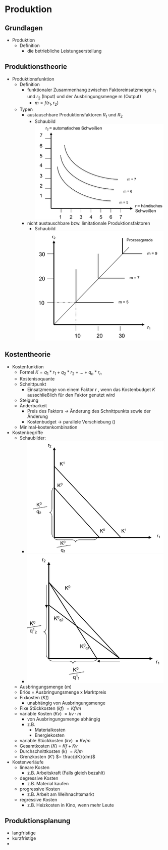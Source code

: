 # Produktion 

## Grundlagen 
- Produktion 
	- Definition 
		- die betriebliche Leistungserstellung 


## Produktionstheorie 
- Produktionsfunktion 
	- Definition 
		- funktionaler Zusammenhang zwischen Faktoreinsatzmenge $r_1$ und $r_2$ (Input) und der Ausbringungsmenge m (Output) 
			- $m = f(r_1, r_2)$ 
	- Typen 
		- austauschbare Produktionsfaktoren $R_1$ und $R_2$ 
			- Schaubild ![|400](https://github.com/ICH-BIN-HXM/images_BWL/blob/main/Snipaste_2023-11-20_14-21-53.png?raw=) 
		- nicht austauschbare bzw. limitationale Produktionsfaktoren 
			- Schaubild ![|350](https://github.com/ICH-BIN-HXM/images_BWL/blob/main/Snipaste_2023-11-20_14-38-39.png?raw=) 

## Kostentheorie 
- Kostenfunktion 
	- Formel $K = q_{1} * r_{1}+q_{2} * r_{2}+\ldots+q_{n} * r_{n}$ 
	- Kostenisoquante 
	- Schnittpunkt 
		- Einsatzmenge von einem Faktor $r$ , wenn das Kostenbudget $K$ ausschließlich für den Faktor genutzt wird 
	- Steigung 
	- Änderbarkeit 
		- Preis des Faktors -> Änderung des Schnittpunkts sowie der Änderung 
		- Kostenbudget -> parallele Verschiebung ()
	- Minimal-kostenkombination 
- Kostenbegriffe 
	- Schaubilder: 
		- ![|300](https://github.com/ICH-BIN-HXM/images_BWL/blob/main/Snipaste_2023-11-20_15-27-34.png?raw=) 
		- ![|300](https://github.com/ICH-BIN-HXM/images_BWL/blob/main/Snipaste_2023-11-20_15-30-09.png?raw=) 
	- Ausbringungsmenge ($m$) 
	- Erlös = Ausbringungsmenge x Marktpreis 
	- Fixkosten ($Kf$) 
		- unabhängig von Ausbringungsmenge 
	- Fixe Stückkosten ($kf$) $= Kf / m$ 
	- variable Kosten ($Kv$) $= kv \cdot m$ 
		- von Ausbringungsmenge abhängig 
		- z.B. 
			- Materialkosten 
			- Energiekosten 
	- variable Stückkosten ($kv$) $= Kv / m$ 
	- Gesamtkosten ($K$) = $Kf + Kv$ 
	- Durchschnittkosten (k) $=K / m$ 
	- Grenzkosten ($K'$) $= \frac{dK}{dm}$ 
- Kostenverläufe 
	- lineare Kosten 
		- z.B. Arbeitskraft (Falls gleich bezahlt)
	- degressive Kosten 
		- z.B. Material kaufen 
	- progressive Kosten 
		- z.B. Arbeit am Weihnachtsmarkt 
	- regressive Kosten 
		- z.B. Heizkosten in Kino, wenn mehr Leute 

## Produktionsplanung 
- langfristige 
- kurzfristige 
- 